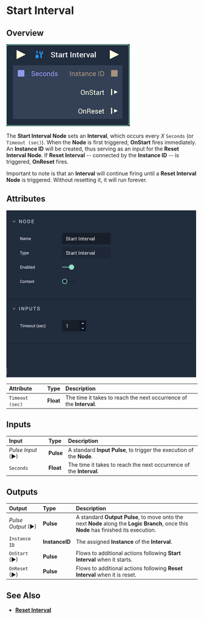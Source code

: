 # Start Interval

## Overview

![The Start Interval Node.](../../../.gitbook/assets/node-start-interval2.png)

The **Start Interval Node** sets an **Interval**, which occurs every _X_ `Seconds` (or `Timeout (sec)`). When the **Node** is first triggered, **OnStart** fires immediately. An **Instance ID** will be created, thus serving as an input for the **Reset Interval Node**. If **Reset Interval** -- connected by the **Instance ID** -- is triggered, **OnReset** fires. 

Important to note is that an **Interval** will continue firing until a **Reset Interval Node** is triggered. Without resetting it, it will run forever.

## Attributes

![The Start Interval Node Attributes.](../../../.gitbook/assets/node-start-interval2-attr.png)

| Attribute | Type | Description |
| :--- | :--- | :--- |
| `Timeout (sec)` | **Float** | The time it takes to reach the next occurrence of the **Interval**. |

## Inputs

| Input | Type | Description |
| :--- | :--- | :--- |
| _Pulse Input_ \(►\) | **Pulse** | A standard **Input Pulse**, to trigger the execution of the **Node**. |
| `Seconds` | **Float** | The time it takes to reach the next occurrence of the **Interval**. |

## Outputs

| Output | Type | Description |
| :--- | :--- | :--- |
| _Pulse Output_ \(►\) | **Pulse** | A standard **Output Pulse**, to move onto the next **Node** along the **Logic Branch**, once this **Node** has finished its execution. |
| `Instance ID` | **InstanceID** | The assigned **Instance** of the **Interval**. |
| `OnStart` \(►\) | **Pulse** | Flows to additional actions following **Start Interval** when it starts. |
| `OnReset` \(►\) | **Pulse** | Flows to additional actions following **Reset Interval** when it is reset. |

## See Also

* [**Reset Interval**](resetinterval.md)

